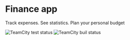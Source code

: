 # Finance app
Track expenses. See statistics. Plan your personal budget

![TeamCity test status](http://ekipogh.asuscomm.com:8111/app/rest/builds/buildType:id:FinanceMobile_Build/statusIcon.svg)
![TeamCity buil status](http://ekipogh.asuscomm.com:8111/app/rest/builds/buildType:id:FinanceMobile_Build2/statusIcon.svg)
